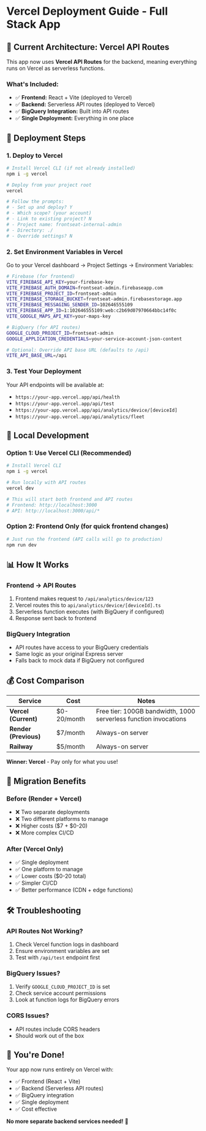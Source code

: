 # Vercel Deployment Guide - Full Stack App

## 🎯 **Current Architecture: Vercel API Routes**

This app now uses **Vercel API Routes** for the backend, meaning everything runs on Vercel as serverless functions.

### **What's Included:**
- ✅ **Frontend:** React + Vite (deployed to Vercel)
- ✅ **Backend:** Serverless API routes (deployed to Vercel)
- ✅ **BigQuery Integration:** Built into API routes
- ✅ **Single Deployment:** Everything in one place

## 🚀 **Deployment Steps**

### **1. Deploy to Vercel**

```bash
# Install Vercel CLI (if not already installed)
npm i -g vercel

# Deploy from your project root
vercel

# Follow the prompts:
# - Set up and deploy? Y
# - Which scope? (your account)
# - Link to existing project? N
# - Project name: frontseat-internal-admin
# - Directory: ./
# - Override settings? N
```

### **2. Set Environment Variables in Vercel**

Go to your Vercel dashboard → Project Settings → Environment Variables:

```bash
# Firebase (for frontend)
VITE_FIREBASE_API_KEY=your-firebase-key
VITE_FIREBASE_AUTH_DOMAIN=frontseat-admin.firebaseapp.com
VITE_FIREBASE_PROJECT_ID=frontseat-admin
VITE_FIREBASE_STORAGE_BUCKET=frontseat-admin.firebasestorage.app
VITE_FIREBASE_MESSAGING_SENDER_ID=102646555109
VITE_FIREBASE_APP_ID=1:102646555109:web:c2b69d07970664bbc14f0c
VITE_GOOGLE_MAPS_API_KEY=your-maps-key

# BigQuery (for API routes)
GOOGLE_CLOUD_PROJECT_ID=frontseat-admin
GOOGLE_APPLICATION_CREDENTIALS=your-service-account-json-content

# Optional: Override API base URL (defaults to /api)
VITE_API_BASE_URL=/api
```

### **3. Test Your Deployment**

Your API endpoints will be available at:
- `https://your-app.vercel.app/api/health`
- `https://your-app.vercel.app/api/test`
- `https://your-app.vercel.app/api/analytics/device/[deviceId]`
- `https://your-app.vercel.app/api/analytics/fleet`

## 🔧 **Local Development**

### **Option 1: Use Vercel CLI (Recommended)**
```bash
# Install Vercel CLI
npm i -g vercel

# Run locally with API routes
vercel dev

# This will start both frontend and API routes
# Frontend: http://localhost:3000
# API: http://localhost:3000/api/*
```

### **Option 2: Frontend Only (for quick frontend changes)**
```bash
# Just run the frontend (API calls will go to production)
npm run dev
```

## 📊 **How It Works**

### **Frontend → API Routes**
1. Frontend makes request to `/api/analytics/device/123`
2. Vercel routes this to `api/analytics/device/[deviceId].ts`
3. Serverless function executes (with BigQuery if configured)
4. Response sent back to frontend

### **BigQuery Integration**
- API routes have access to your BigQuery credentials
- Same logic as your original Express server
- Falls back to mock data if BigQuery not configured

## 💰 **Cost Comparison**

| Service | Cost | Notes |
|---------|------|-------|
| **Vercel (Current)** | $0-20/month | Free tier: 100GB bandwidth, 1000 serverless function invocations |
| **Render (Previous)** | $7/month | Always-on server |
| **Railway** | $5/month | Always-on server |

**Winner: Vercel** - Pay only for what you use!

## 🔄 **Migration Benefits**

### **Before (Render + Vercel)**
- ❌ Two separate deployments
- ❌ Two different platforms to manage
- ❌ Higher costs ($7 + $0-20)
- ❌ More complex CI/CD

### **After (Vercel Only)**
- ✅ Single deployment
- ✅ One platform to manage
- ✅ Lower costs ($0-20 total)
- ✅ Simpler CI/CD
- ✅ Better performance (CDN + edge functions)

## 🛠 **Troubleshooting**

### **API Routes Not Working?**
1. Check Vercel function logs in dashboard
2. Ensure environment variables are set
3. Test with `/api/test` endpoint first

### **BigQuery Issues?**
1. Verify `GOOGLE_CLOUD_PROJECT_ID` is set
2. Check service account permissions
3. Look at function logs for BigQuery errors

### **CORS Issues?**
- API routes include CORS headers
- Should work out of the box

## 🎉 **You're Done!**

Your app now runs entirely on Vercel with:
- ✅ Frontend (React + Vite)
- ✅ Backend (Serverless API routes)
- ✅ BigQuery integration
- ✅ Single deployment
- ✅ Cost effective

**No more separate backend services needed!** 🚀
